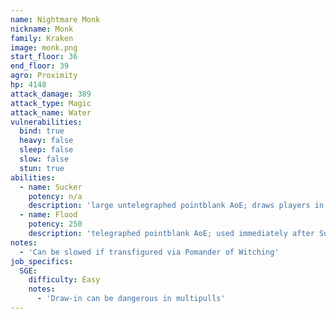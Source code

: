 ```yaml
---
name: Nightmare Monk
nickname: Monk
family: Kraken
image: monk.png
start_floor: 36
end_floor: 39
agro: Proximity
hp: 4148
attack_damage: 389
attack_type: Magic
attack_name: Water
vulnerabilities:
  bind: true
  heavy: false
  sleep: false
  slow: false
  stun: true
abilities:
  - name: Sucker
    potency: n/a
    description: 'large untelegraphed pointblank AoE; draws players in'
  - name: Flood
    potency: 250
    description: 'telegraphed pointblank AoE; used immediately after Sucker'
notes:
  - 'Can be slowed if transfigured via Pomander of Witching'
job_specifics:
  SGE:
    difficulty: Easy
    notes:
      - 'Draw-in can be dangerous in multipulls'
---
```

